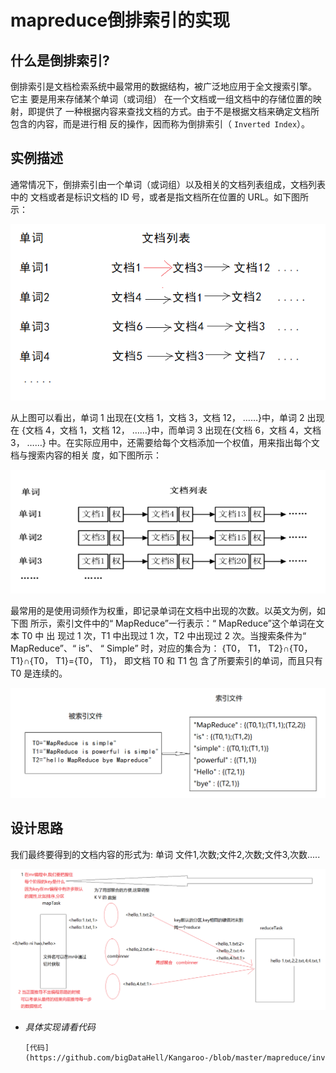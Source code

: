 # mapreduce倒排索引的实现

## 什么是倒排索引?

   倒排索引是文档检索系统中最常用的数据结构，被广泛地应用于全文搜索引擎。 它主
要是用来存储某个单词（或词组） 在一个文档或一组文档中的存储位置的映射，即提供了
一种根据内容来查找文档的方式。由于不是根据文档来确定文档所包含的内容，而是进行相
反的操作，因而称为倒排索引（ `Inverted Index`）。
## 实例描述

   通常情况下，倒排索引由一个单词（或词组）以及相关的文档列表组成，文档列表中的
文档或者是标识文档的 ID 号，或者是指文档所在位置的 URL。如下图所示：

![图片01](https://github.com/bigDataHell/Kangaroo-/blob/master/images/invertedIndex01.png)


   从上图可以看出，单词 1 出现在{文档 1，文档 3，文档 12， ……}中，单词 2 出现在
{文档 4，文档 1，文档 12， ……}中，而单词 3 出现在{文档 6，文档 4，文档 3， ……}
中。在实际应用中，还需要给每个文档添加一个权值，用来指出每个文档与搜索内容的相关
度，如下图所示：

![图片02](https://github.com/bigDataHell/Kangaroo-/blob/master/images/invertedIndex02.png)

   最常用的是使用词频作为权重，即记录单词在文档中出现的次数。以英文为例，如下图
所示，索引文件中的“ MapReduce”一行表示：“ MapReduce”这个单词在文本 T0 中 出
现过 1 次，T1 中出现过 1 次，T2 中出现过 2 次。当搜索条件为“ MapReduce”、“ is”、
“ Simple” 时，对应的集合为： {T0， T1， T2}∩{T0， T1}∩{T0， T1}={T0， T1}，
即文档 T0 和 T1 包 含了所要索引的单词，而且只有 T0 是连续的。

![图片03](https://github.com/bigDataHell/Kangaroo-/blob/master/images/invertedIndex03.png)

## 设计思路

 我们最终要得到的文档内容的形式为: 单词  文件1,次数;文件2,次数;文件3,次数.....


![图片04](https://github.com/bigDataHell/Kangaroo-/blob/master/images/ivertedIndex04.png)

* *具体实现请看代码*

      [代码](https://github.com/bigDataHell/Kangaroo-/blob/master/mapreduce/invertedIndex/InvertedIndex.java)
